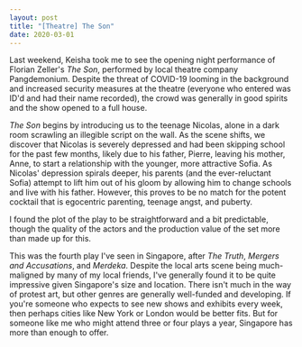 ```yaml
---
layout: post
title: "[Theatre] The Son"
date: 2020-03-01
---
```


Last weekend, Keisha took me to see the opening night performance of Florian Zeller\'s *The Son*, performed by local theatre company Pangdemonium. Despite the threat of COVID-19 looming in the background and increased security measures at the theatre (everyone who entered was ID\'d and had their name recorded), the crowd was generally in good spirits and the show opened to a full house.

*The Son* begins by introducing us to the teenage Nicolas, alone in a dark room scrawling an illegible script on the wall. As the scene shifts, we discover that Nicolas is severely depressed and had been skipping school for the past few months, likely due to his father, Pierre, leaving his mother, Anne, to start a relationship with the younger, more attractive Sofia. As Nicolas\' depression spirals deeper, his parents (and the ever-reluctant Sofia) attempt to lift him out of his gloom by allowing him to change schools and live with his father. However, this proves to be no match for the potent cocktail that is egocentric parenting, teenage angst, and puberty.

I found the plot of the play to be straightforward and a bit predictable, though the quality of the actors and the production value of the set more than made up for this.

This was the fourth play I\'ve seen in Singapore, after *The Truth*, *Mergers and Accusations*, and *Merdeka*. Despite the local arts scene being much-maligned by many of my local friends, I\'ve generally found it to be quite impressive given Singapore\'s size and location. There isn\'t much in the way of protest art, but other genres are generally well-funded and developing. If you\'re someone who expects to see new shows and exhibits every week, then perhaps cities like New York or London would be better fits. But for someone like me who might attend three or four plays a year, Singapore has more than enough to offer.
